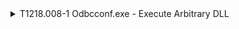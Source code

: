 <details>
<summary>T1218.008-1 Odbcconf.exe - Execute Arbitrary DLL
</summary>
<pre>$ NA </pre>
</details>
